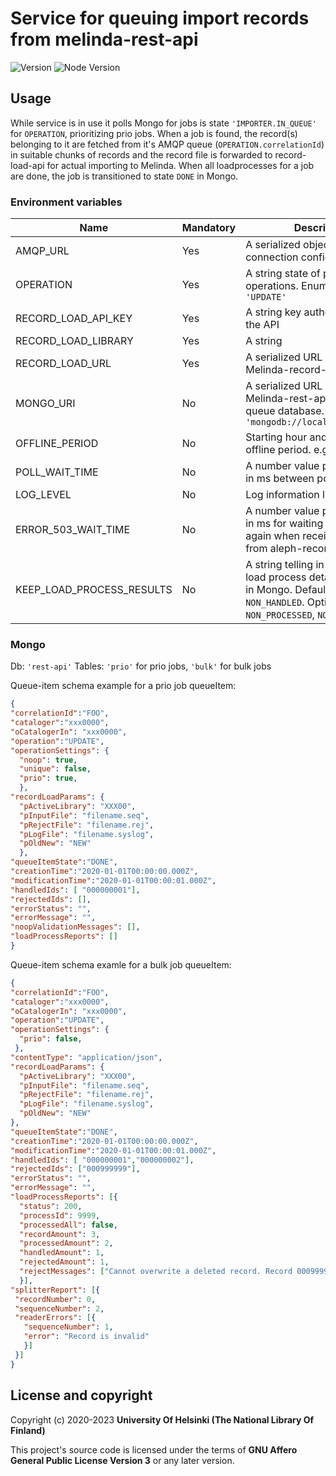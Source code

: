 # Service for queuing import records from melinda-rest-api
![Version](https://img.shields.io/github/package-json/v/NatLibFi/melinda-rest-api-importer.svg)
![Node Version](https://img.shields.io/badge/dynamic/json.svg?url=https%3A%2F%2Fraw.githubusercontent.com%2FNatLibFi%2Fmelinda-rest-api-importer%2Fmaster%2Fpackage.json&label=node&query=$.engines.node)


## Usage

While service is in use it polls Mongo for jobs is state `'IMPORTER.IN_QUEUE'` for `OPERATION`, prioritizing prio jobs. When a job is found, the record(s) belonging to it are fetched from it's AMQP queue (`OPERATION.correlationId`) in suitable chunks of records and the record file is forwarded to record-load-api for actual importing to Melinda. When all loadprocesses for a job are done, the job is transitioned to state `DONE` in Mongo. 

### Environment variables
| Name                | Mandatory | Description                                                                                                        |
|---------------------|-----------|--------------------------------------------------------------------------------------------------------------------|
| AMQP_URL            | Yes       | A serialized object of AMQP connection config                                                                      |
| OPERATION           | Yes       | A string state of passing operations. Enum: `'CREATE'` or `'UPDATE'`                                               |
| RECORD_LOAD_API_KEY | Yes       | A string key authorized to use the API                                                                             |
| RECORD_LOAD_LIBRARY | Yes       | A string                                                                                                           |
| RECORD_LOAD_URL     | Yes       | A serialized URL address of Melinda-record-load-api                                                                |
| MONGO_URI           | No        | A serialized URL address of Melinda-rest-api's import queue database. Defaults to `'mongodb://localhost:27017/db'` |
| OFFLINE_PERIOD      | No        | Starting hour and length of offline period. e.g `'11,1'`                                                           |
| POLL_WAIT_TIME      | No        | A number value presenting time in ms between polling                                                               |
| LOG_LEVEL           | No        | Log information level                                                                                              |
| ERROR_503_WAIT_TIME | No        | A number value presenting time in ms for waiting before trying again when receiving 503 error from aleph-record-load-api |
| KEEP_LOAD_PROCESS_RESULTS | No  | A string telling in which cases load process details are saved in Mongo. Defaults to `NON_HANDLED`. Options: `ALL`, `NONE`, `NON_PROCESSED`, `NON_HANDLED`. |


### Mongo
Db: `'rest-api'`
Tables: `'prio'` for prio jobs, `'bulk'` for bulk jobs

Queue-item schema example for a prio job queueItem:
```json
{
"correlationId":"FOO",
"cataloger":"xxx0000",
"oCatalogerIn": "xxx0000",
"operation":"UPDATE",
"operationSettings": {
  "noop": true,
  "unique": false,
  "prio": true,
  },
"recordLoadParams": {
  "pActiveLibrary": "XXX00",
  "pInputFile": "filename.seq",
  "pRejectFile": "filename.rej",
  "pLogFile": "filename.syslog",
  "pOldNew": "NEW"
  },
"queueItemState":"DONE",
"creationTime":"2020-01-01T00:00:00.000Z",
"modificationTime":"2020-01-01T00:00:01.000Z",
"handledIds": [ "000000001"],
"rejectedIds": [],
"errorStatus": "",
"errorMessage": "",
"noopValidationMessages": [],
"loadProcessReports": []
}
```

Queue-item schema examle for a bulk job queueItem:
```json
{
"correlationId":"FOO",
"cataloger":"xxx0000",
"oCatalogerIn": "xxx0000",
"operation":"UPDATE",
"operationSettings": {
  "prio": false,
 },
"contentType": "application/json",
"recordLoadParams": {
  "pActiveLibrary": "XXX00",
  "pInputFile": "filename.seq",
  "pRejectFile": "filename.rej",
  "pLogFile": "filename.syslog",
  "pOldNew": "NEW"
},
"queueItemState":"DONE",
"creationTime":"2020-01-01T00:00:00.000Z",
"modificationTime":"2020-01-01T00:00:01.000Z",
"handledIds": [ "000000001","000000002"],
"rejectedIds": ["000999999"],
"errorStatus": "",
"errorMessage": "",
"loadProcessReports": [{
  "status": 200,
  "processId": 9999,
  "processedAll": false,
  "recordAmount": 3,
  "processedAmount": 2,
  "handledAmount": 1,
  "rejectedAmount": 1,
  "rejectMessages": ["Cannot overwrite a deleted record. Record 000999999 is written to rej file"]
  }],
"splitterReport": [{
 "recordNumber": 0,
 "sequenceNumber": 2,
 "readerErrors": [{
   "sequenceNumber": 1,
   "error": "Record is invalid"
   }]
 }]
}
```

## License and copyright

Copyright (c) 2020-2023 **University Of Helsinki (The National Library Of Finland)**

This project's source code is licensed under the terms of **GNU Affero General Public License Version 3** or any later version.